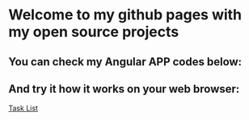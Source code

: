 # **Welcome to my github pages with my open source projects**

## You can check my Angular APP codes below: 
## And try it how it works on your web browser:
[Task List](https://piotroleksy24.github.io/lista-zadan/)
